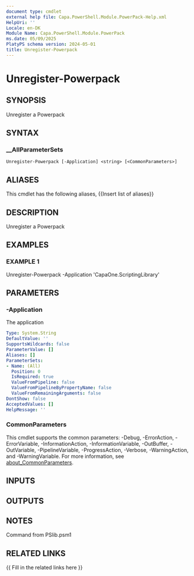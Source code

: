 ```yaml
---
document type: cmdlet
external help file: Capa.PowerShell.Module.PowerPack-Help.xml
HelpUri: ''
Locale: en-DK
Module Name: Capa.PowerShell.Module.PowerPack
ms.date: 05/09/2025
PlatyPS schema version: 2024-05-01
title: Unregister-Powerpack
---
```


# Unregister-Powerpack

## SYNOPSIS

Unregister a Powerpack

## SYNTAX

### __AllParameterSets

```
Unregister-Powerpack [-Application] <string> [<CommonParameters>]
```

## ALIASES

This cmdlet has the following aliases,
  {{Insert list of aliases}}

## DESCRIPTION

Unregister a Powerpack

## EXAMPLES

### EXAMPLE 1

Unregister-Powerpack -Application 'CapaOne.ScriptingLibrary'

## PARAMETERS

### -Application

The application

```yaml
Type: System.String
DefaultValue: ''
SupportsWildcards: false
ParameterValue: []
Aliases: []
ParameterSets:
- Name: (All)
  Position: 0
  IsRequired: true
  ValueFromPipeline: false
  ValueFromPipelineByPropertyName: false
  ValueFromRemainingArguments: false
DontShow: false
AcceptedValues: []
HelpMessage: ''
```

### CommonParameters

This cmdlet supports the common parameters: -Debug, -ErrorAction, -ErrorVariable,
-InformationAction, -InformationVariable, -OutBuffer, -OutVariable, -PipelineVariable,
-ProgressAction, -Verbose, -WarningAction, and -WarningVariable. For more information, see
[about_CommonParameters](https://go.microsoft.com/fwlink/?LinkID=113216).

## INPUTS

## OUTPUTS

## NOTES

Command from PSlib.psm1


## RELATED LINKS

{{ Fill in the related links here }}

